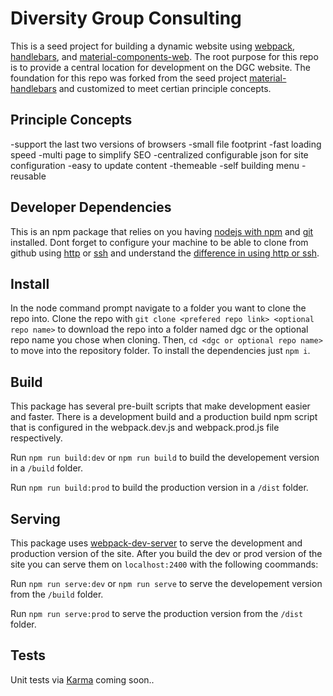 # Diversity Group Consulting

This is a seed project for building a dynamic website using [webpack](https://webpack.js.org/), [handlebars](http://handlebarsjs.com/), and [material-components-web](https://github.com/material-components/material-components-web). The root purpose for this repo is to provide a central location for development on the DGC website. The foundation for this repo was forked from the seed project [material-handlebars](https://github.com/thebaron24/material-handlebars) and customized to meet certian principle concepts.

## Principle Concepts

-support the last two versions of browsers
-small file footprint
-fast loading speed
-multi page to simplify SEO
-centralized configurable json for site configuration
-easy to update content
-themeable
-self building menu
-reusable

## Developer Dependencies

This is an npm package that relies on you having [nodejs with npm](https://nodejs.org) and [git](https://git-scm.com/) installed. Dont forget to configure your machine to be able to clone from github using [http](https://help.github.com/articles/cloning-a-repository/) or [ssh](https://help.github.com/articles/connecting-to-github-with-ssh/) and understand the [difference in using http or ssh](https://help.github.com/articles/which-remote-url-should-i-use/).

## Install

In the node command prompt navigate to a folder you want to clone the repo into. Clone the repo with `git clone <prefered repo link> <optional repo name>` to download the repo into a folder named dgc or the optional repo name you chose when cloning. Then, `cd <dgc or optional repo name>` to move into the repository folder. To install the dependencies just `npm i`.

## Build

This package has several pre-built scripts that make development easier and faster. There is a development build and a production build npm script that is configured in the webpack.dev.js and webpack.prod.js file respectively.

Run `npm run build:dev` or `npm run build` to build the developement version in a `/build` folder.

Run `npm run build:prod` to build the production version in a `/dist` folder.

## Serving

This package uses [webpack-dev-server](https://github.com/webpack/webpack-dev-server) to serve the development and production version of the site. After you build the dev or prod version of the site you can serve them on `localhost:2400` with the following coommands:

Run `npm run serve:dev` or `npm run serve` to serve the developement version from the `/build` folder.

Run `npm run serve:prod` to serve the production version from the `/dist` folder.

## Tests

Unit tests via [Karma](https://karma-runner.github.io) coming soon..

